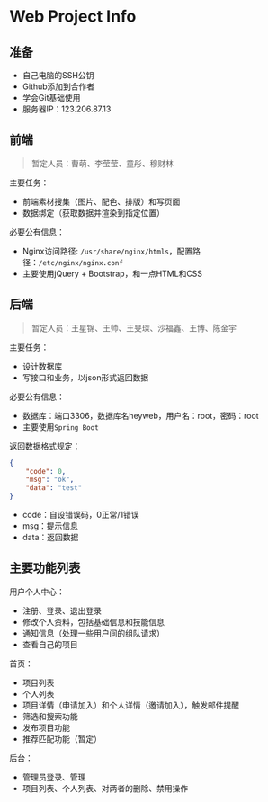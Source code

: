 # Web Project Info 

## 准备

- 自己电脑的SSH公钥
- Github添加到合作者
- 学会Git基础使用
- 服务器IP：123.206.87.13

## 前端

> 暂定人员：曹萌、李莹莹、童彤、穆财林

主要任务：

- 前端素材搜集（图片、配色、排版）和写页面
- 数据绑定（获取数据并渲染到指定位置）

必要公有信息：

- Nginx访问路径: `/usr/share/nginx/htmls`，配置路径：`/etc/nginx/nginx.conf` 
- 主要使用jQuery + Bootstrap，和一点HTML和CSS

## 后端

> 暂定人员：王星锦、王帅、王旻琛、沙福鑫、王博、陈金宇

主要任务：

- 设计数据库
- 写接口和业务，以json形式返回数据

必要公有信息：

- 数据库：端口3306，数据库名heyweb，用户名：root，密码：root
- 主要使用`Spring Boot`

返回数据格式规定：

```json
{
    "code": 0,
    "msg": "ok",
    "data": "test"
}
```

- code：自设错误码，0正常/1错误
- msg：提示信息
- data：返回数据

## 主要功能列表

用户个人中心：

- 注册、登录、退出登录
- 修改个人资料，包括基础信息和技能信息
- 通知信息（处理一些用户间的组队请求）
- 查看自己的项目

首页：

- 项目列表
- 个人列表
- 项目详情（申请加入）和个人详情（邀请加入），触发邮件提醒
- 筛选和搜索功能
- 发布项目功能
- 推荐匹配功能（暂定）

后台：

- 管理员登录、管理
- 项目列表、个人列表、对两者的删除、禁用操作